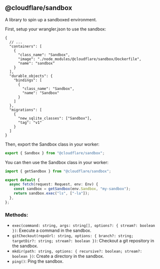 ## @cloudflare/sandbox

A library to spin up a sandboxed environment.

First, setup your wrangler.json to use the sandbox:

```jsonc
{
  // ...
  "containers": [
    {
      "class_name": "Sandbox",
      "image": "./node_modules/@cloudflare/sandbox/Dockerfile",
      "name": "sandbox"
    }
  ],
  "durable_objects": {
    "bindings": [
      {
        "class_name": "Sandbox",
        "name": "Sandbox"
      }
    ]
  },
  "migrations": [
    {
      "new_sqlite_classes": ["Sandbox"],
      "tag": "v1"
    }
  ]
}
```

Then, export the Sandbox class in your worker:

```ts
export { Sandbox } from "@cloudflare/sandbox";
```

You can then use the Sandbox class in your worker:

```ts
import { getSandbox } from "@cloudflare/sandbox";

export default {
  async fetch(request: Request, env: Env) {
    const sandbox = getSandbox(env.Sandbox, "my-sandbox");
    return sandbox.exec("ls", ["-la"]);
  },
};
```

### Methods:

- `exec(command: string, args: string[], options?: { stream?: boolean })`: Execute a command in the sandbox.
- `gitCheckout(repoUrl: string, options: { branch?: string; targetDir?: string; stream?: boolean })`: Checkout a git repository in the sandbox.
- `mkdir(path: string, options: { recursive?: boolean; stream?: boolean })`: Create a directory in the sandbox.
- `ping()`: Ping the sandbox.
